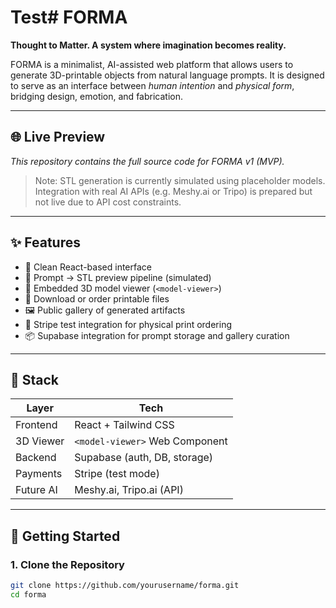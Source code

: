 # Test# FORMA

**Thought to Matter. A system where imagination becomes reality.**

FORMA is a minimalist, AI-assisted web platform that allows users to generate 3D-printable objects from natural language prompts. It is designed to serve as an interface between *human intention* and *physical form*, bridging design, emotion, and fabrication.

---

## 🌐 Live Preview

_This repository contains the full source code for FORMA v1 (MVP)._

> Note: STL generation is currently simulated using placeholder models. Integration with real AI APIs (e.g. Meshy.ai or Tripo) is prepared but not live due to API cost constraints.

---

## ✨ Features

- 🔳 Clean React-based interface
- 🧠 Prompt → STL preview pipeline (simulated)
- 🎨 Embedded 3D model viewer (`<model-viewer>`)
- 💾 Download or order printable files
- 🖼️ Public gallery of generated artifacts
- 🛒 Stripe test integration for physical print ordering
- 📦 Supabase integration for prompt storage and gallery curation

---

## 🔧 Stack

| Layer       | Tech                     |
|-------------|--------------------------|
| Frontend    | React + Tailwind CSS     |
| 3D Viewer   | `<model-viewer>` Web Component |
| Backend     | Supabase (auth, DB, storage) |
| Payments    | Stripe (test mode)       |
| Future AI   | Meshy.ai, Tripo.ai (API) |

---

## 🚀 Getting Started

### 1. Clone the Repository

```bash
git clone https://github.com/yourusername/forma.git
cd forma
